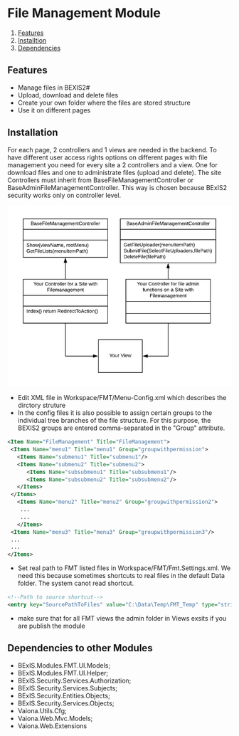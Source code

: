 # File Management Module


1. [Features](#Features)
2. [Installtion](#install)
3. [Dependencies](#depend)

## Features <a name="Features"></a>

- Manage files in BEXIS2#
- Upload, download and delete files
- Create your own folder where the files are stored structure
- Use it on different pages

## Installation <a name="install"></a>

For each page, 2 controllers and 1 views are needed in the backend.
To have different user access rights options on different pages with file management you need for every site a 2 controllers and a view. One for download files and one to administrate files (upload and delete). The site Controllers must inherit from BaseFileManagementController or BaseAdminFileManagementController.
This way is chosen because BExIS2 security works only on controller level.

![[Screenshot Controller]](https://github.com/bexis/Module_FileManagement/blob/dev/Docs/Manual/controller_class_diagram.jpg)


- Edit XML file in Workspace/FMT/Menu-Config.xml which describes the dirctory struture
- In the config files it is also possible to assign certain groups to the individual tree branches of the file structure. For this purpose, the BEXIS2 groups are entered comma-separated in the "Group" attribute. 

 ```XML
<Item Name="FileManagement" Title="FileManagement">
  <Items Name="menu1" Title="menu1" Group="groupwithpermission">
    <Items Name="submenu1" Title="submenu1"/> 
    <Items Name="submenu2" Title="submenu2">
       <Items Name="subsubmenu1" Title="subsubmenu1"/>
       <Items Name="subsubmenu2" Title="subsubmenu2"/> 
    </Items>
  </Items>
    <Items Name="menu2" Title="menu2" Group="groupwithpermission2">
     ...
     ...
    </Items>
  <Items Name="menu3" Title="menu3" Group="groupwithpermission3"/>
  ...
  ...
</Items>
 ```
 
 - Set real path to FMT listed files in Workspace/FMT/Fmt.Settings.xml. We need this because sometimes shortcuts to real files in the default Data folder. The system canot read shortcut.
 
  ```XML
<!--Path to source shortcut-->
  <entry key="SourcePathToFiles" value="C:\Data\Temp\FMT_Temp" type="string"/>
  ```
 
 - make sure that for all FMT views the admin folder in Views exsits if you are publish the module
 



## Dependencies to other Modules <a name="depend"></a>

- BExIS.Modules.FMT.UI.Models;
- BExIS.Modules.FMT.UI.Helper;
- BExIS.Security.Services.Authorization;
- BExIS.Security.Services.Subjects;
- BExIS.Security.Entities.Objects;
- BExIS.Security.Services.Objects;
- Vaiona.Utils.Cfg;
- Vaiona.Web.Mvc.Models;
- Vaiona.Web.Extensions
